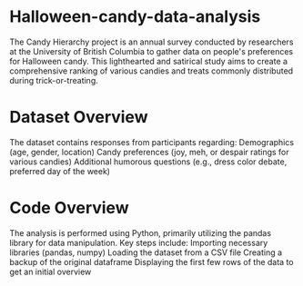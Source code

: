 # Halloween-candy-data-analysis
The Candy Hierarchy project is an annual survey conducted by researchers at the University of British Columbia to gather data on people's preferences for Halloween candy. This lighthearted and satirical study aims to create a comprehensive ranking of various candies and treats commonly distributed during trick-or-treating.

# Dataset Overview
The dataset contains responses from participants regarding:
Demographics (age, gender, location)
Candy preferences (joy, meh, or despair ratings for various candies)
Additional humorous questions (e.g., dress color debate, preferred day of the week)
# Code Overview
The analysis is performed using Python, primarily utilizing the pandas library for data manipulation. Key steps include:
Importing necessary libraries (pandas, numpy)
Loading the dataset from a CSV file
Creating a backup of the original dataframe
Displaying the first few rows of the data to get an initial overview
